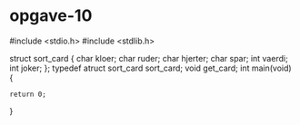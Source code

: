 # opgave-10


  #include <stdio.h>
  #include <stdlib.h>

  struct sort_card
  	{
  		char kloer;
  		char ruder;
  		char hjerter;
  		char spar;
  		int vaerdi;
  		int joker;
  	};
  typedef atruct sort_card sort_card;
  void get_card;
  int main(void)
  {
  	

  	return 0;
  }

